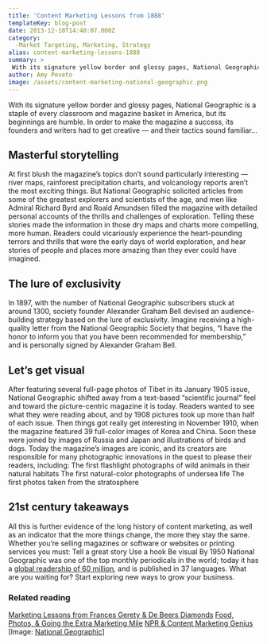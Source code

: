 ```yaml
---
title: 'Content Marketing Lessons from 1888'
templateKey: blog-post
date: 2013-12-10T14:40:07.000Z
category: 
  -Market Targeting, Marketing, Strategy
alias: content-marketing-lessons-1888
summary: > 
 With its signature yellow border and glossy pages, National Geographic is a staple of every classroom and magazine basket in America, but its beginnings are humble. In order to make the magazine a success, its founders and writers had to get creative — and their tactics sound familiar…
author: Amy Peveto
image: /assets/content-marketing-national-geographic.png
---
```


With its signature yellow border and glossy pages, National Geographic is a staple of every classroom and magazine basket in America, but its beginnings are humble. In order to make the magazine a success, its founders and writers had to get creative — and their tactics sound familiar…

Masterful storytelling
----------------------

At first blush the magazine’s topics don’t sound particularly interesting — river maps, rainforest precipitation charts, and volcanology reports aren’t the most exciting things. But National Geographic solicited articles from some of the greatest explorers and scientists of the age, and men like Admiral Richard Byrd and Roald Amundsen filled the magazine with detailed personal accounts of the thrills and challenges of exploration. Telling these stories made the information in those dry maps and charts more compelling, more human. Readers could vicariously experience the heart-pounding terrors and thrills that were the early days of world exploration, and hear stories of people and places more amazing than they ever could have imagined.

The lure of exclusivity
-----------------------

In 1897, with the number of National Geographic subscribers stuck at around 1300, society founder Alexander Graham Bell devised an audience-building strategy based on the lure of exclusivity. Imagine receiving a high-quality letter from the National Geographic Society that begins, “I have the honor to inform you that you have been recommended for membership,” and is personally signed by Alexander Graham Bell.

Let’s get visual
----------------

After featuring several full-page photos of Tibet in its January 1905 issue, National Geographic shifted away from a text-based “scientific journal” feel and toward the picture-centric magazine it is today. Readers wanted to see what they were reading about, and by 1908 pictures took up more than half of each issue. Then things got really get interesting in November 1910, when the magazine featured 39 full-color images of Korea and China. Soon these were joined by images of Russia and Japan and illustrations of birds and dogs. Today the magazine’s images are iconic, and its creators are responsible for many photographic innovations in the quest to please their readers, including: The first flashlight photographs of wild animals in their natural habitats The first natural-color photographs of undersea life The first photos taken from the stratosphere

21st century takeaways
----------------------

All this is further evidence of the long history of content marketing, as well as an indicator that the more things change, the more they stay the same. Whether you’re selling magazines or software or websites or printing services you must: Tell a great story Use a hook Be visual By 1950 National Geographic was one of the top monthly periodicals in the world; today it has a [global readership of 60 million](http://press.nationalgeographic.com/files/2012/05/NGM-History-10-12.pdf), and is published in 37 languages. What are you waiting for? Start exploring new ways to grow your business.

### Related reading

[Marketing Lessons from Frances Gerety & De Beers Diamonds](/insights/marketing-lessons-frances-gerety-de-beers-diamonds) [Food, Photos, & Going the Extra Marketing Mile](/insights/food-photos-going-extra-marketing-mile) [NPR & Content Marketing Genius](/insights/npr-content-marketing-genius) \[Image: [National Geographic](http://www.nationalgeographic.com/)\]